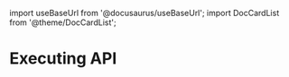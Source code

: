 import useBaseUrl from '@docusaurus/useBaseUrl';
import DocCardList from '@theme/DocCardList';

# Executing API



<DocCardList />